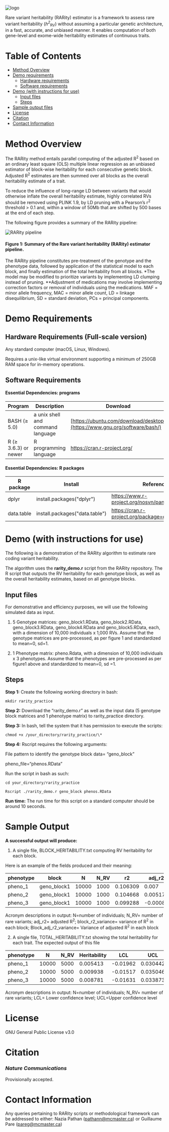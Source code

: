 
![logo](https://github.com/GMELab/RARity/blob/main/logo.png)



Rare variant heritability (RARity) estimator is a framework to assess rare variant heritability (_h_<sup>_2_</sup><sub>RV</sub>) without assuming a particular genetic architecture, in a fast, accurate, and unbiased manner. It enables computation of both gene-level and exome-wide heritability estimates of continuous traits.

# Table of Contents
- [Method Overview](#1)
- [Demo requirements](#2)
    - [Hardware requirements](#2a)
    - [Software requirements](#2b)
- [Demo (with instructions for use)](#3)
    - [Input files](#3a)
    - [Steps](#3b)
- [Sample output files](#4)
- [License](#5)
- [Citation](#6)
- [Contact Information](#7)
  
# Method Overview <a name="1"></a>

The RARity method entails parallel computing of the adjusted R<sup>2</sup> based on an ordinary least square (OLS) multiple linear regression as an unbiased estimator of block-wise heritability for each consecutive genetic block. Adjusted R<sup>2</sup> estimates are then summed over all blocks as the overall heritability estimate of a trait.

To reduce the influence of long-range LD between variants that would otherwise inflate the overall heritability estimate, highly correlated RVs should be removed using PLINK 1.9, by LD pruning with a Pearson’s r<sup>2</sup> threshold \> 0.1 and, within a window of 50Mb that are shifted by 500 bases at the end of each step.

The following figure provides a summary of the RARity pipeline:

![RARity pipeline](https://github.com/GMELab/RARity/blob/main/rv%20flow%20v2.png)

#### Figure 1: Summary of the Rare variant heritability (RARity) estimator pipeline. 
The RARity pipeline constitutes pre-treatment of the genotype and the phenotype data, followed by application of the statistical model to each block, and finally estimation of the total heritability from all blocks. *The model may be modified to prioritize variants by implementing LD clumping instead of pruning. **Adjustment of medications may involve implementing correction factors or removal of individuals using the medications. MAF = minor allele frequency, MAC = minor allele count, LD = linkage disequilibrium, SD = standard deviation, PCs = principal components. 

# Demo Requirements  <a name="2"></a>

## Hardware Requirements (Full-scale version)  <a name="2a"></a>

Any standard computer (macOS, Linux, Windows).

Requires a unix-like virtual environment supporting a minimum of 250GB RAM space for in-memory operations.

## Software Requirements  <a name="2b"></a>

#### Essential Dependencies: programs
| Program | Description | Download |
| --- | --- | --- |
| BASH (≥ 5.0) | a unix shell and command language | [https://ubuntu.com/download/desktop](https://www.gnu.org/software/bash/) |
| R (≥ 3.6.3) or newer | R programming language | https://cran.r-project.org/ |

#### Essential Dependencies: R packages
| R package | Install | Reference |
| --- | --- | --- |
| dplyr | install.packages("dplyr") | https://www.r-project.org/nosvn/pandoc/dplyr.html |
| data.table | install.packages("data.table") | https://cran.r-project.org/package=data.table |

# Demo (with instructions for use)  <a name="3"></a>

The following is a demonstration of the RARity algorithm to estimate rare coding variant heritability.

The algorithm uses the **rarity_demo.r** script from the RARity repository. The R script that outputs the RV heritability for each genotype block, as well as the overall heritability estimates, based on all genotype blocks.

## Input files  <a name="3a"></a>

For demonstrative and efficiency purposes, we will use the following simulated data as input.

1.  5 Genotype matrices: geno_block1.RData, geno_block2.RData, geno_block3.RData, geno_block4.RData and geno_block5.RData, each, with a dimension of 10,000 individuals x 1,000 RVs. Assume that the genotype matrices are pre-processed, as per figure 1 and standardized to mean=0, sd=1.

2.  1 Phenotype matrix: pheno.Rdata, with a dimension of 10,000 individuals x 3 phenotypes. Assume that the phenotypes are pre-processed as per figure1 above and standardized to mean=0, sd =1.

## Steps  <a name="3b"></a>
**Step 1:** Create the following working directory in bash:

```
mkdir rarity_practice
```

**Step 2:** Download the “rarity_demo.r” as well as the input data (5 genotype block matrices and 1 phenotype matrix) to rarity_practice directory.

**Step 3:** In bash, tell the system that it has permission to execute the scripts:

```
chmod +x /your_directory/rarity_practice/\*
```

**Step 4:** Rscript requires the following arguments:

File pattern to identify the genotype block data= “geno_block”

pheno_file=“phenos.RData”

Run the script in bash as such:

```
cd your_directory/rarity_practice

Rscript ./rarity_demo.r geno_block phenos.RData
```


**Run time:** The run time for this script on a standard computer should be around 10 seconds.

# Sample Output  <a name="4"></a>
**A successful output will produce:**

1) A single file, BLOCK_HERITABILITY.txt computing RV heritability for each block.


Here is an example of the fields produced and their meaning:

| phenotype | block       | N     | N_RV | r2       | adj_r2   | block_r2_variance | block_adj_r2_variance |
|-----------|-------------|-------|------|----------|----------|-------------------|-----------------------|
| pheno_1   | geno_block1 | 10000 | 1000 | 0.106309 | 0.007    | 2.75E-05          | 3.39E-05              |
| pheno_2   | geno_block1 | 10000 | 1000 | 0.104668 | 0.005175 | 2.72E-05          | 3.35E-05              |
| pheno_3   | geno_block1 | 10000 | 1000 | 0.099288 | -0.0008  | 2.61E-05          | 3.22E-05              |

Acronym descriptions in output: N=number of individuals; N_RV= number of rare variants; adj_r2= adjusted R<sup>2</sup>; block_r2_variance= variance of R<sup>2</sup> in each block; Block_adj_r2_variance= Variance of adjusted R<sup>2</sup> in each block

2) A single file, TOTAL_HERITABILITY.txt showing the total heritability for each trait. The expected output of this file

| phenotype | N     | N_RV | Heritability | LCL      | UCL      |
|-----------|-------|------|--------------|----------|----------|
| pheno_1   | 10000 | 5000 | 0.005413     | -0.01962 | 0.030442 |
| pheno_2   | 10000 | 5000 | 0.009938     | -0.01517 | 0.035046 |
| pheno_3   | 10000 | 5000 | 0.008781     | -0.01631 | 0.033873 |

Acronym descriptions in output: N=number of individuals; N_RV= number of rare variants; LCL= Lower confidence level; UCL=Upper confidence level

# License  <a name="5"></a>

GNU General Public License v3.0

# Citation <a name="6"></a>

### *Nature Communications*

Provisionally accepted.

# Contact Information  <a name="7"></a>

Any queries pertaining to RARity scripts or methodological framework can be addressed to either: Nazia Pathan ([pathann@mcmaster.ca](mailto:pathann@mcmaster.ca)) or Guillaume Pare (pareg@mcmaster.ca)

